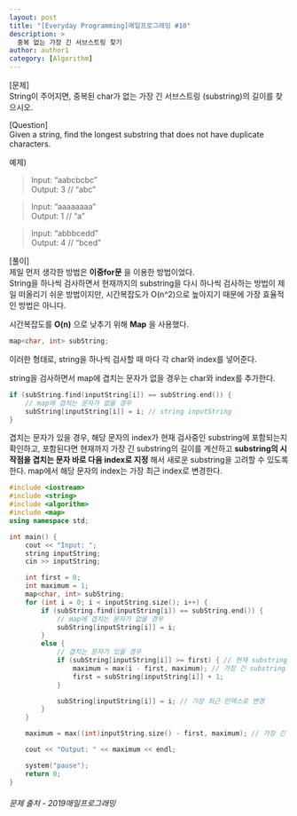 ```yaml
---
layout: post
title: "[Everyday Programming]매일프로그래밍 #10"
description: >
  중복 없는 가장 긴 서브스트링 찾기
author: author1
category: [Algorithm]
---
```


[문제]  
String이 주어지면, 중복된 char가 없는 가장 긴 서브스트링 (substring)의 길이를 찾으시오. 

[Question]  
Given a string, find the longest substring that does not have duplicate characters.

예제)
> Input: “aabcbcbc”  
  Output: 3 // “abc”

> Input: “aaaaaaaa”  
  Output: 1 // “a”

> Input: “abbbcedd”  
  Output: 4 // “bced”
  

[풀이]  
제일 먼저 생각한 방법은 __이중for문__ 을 이용한 방법이었다.  
String을 하나씩 검사하면서 현재까지의 substring을 다시 하나씩 검사하는 방법이 제일 떠올리기 쉬운 방법이지만, 시간복잡도가 O(n^2)으로 높아지기 때문에 가장 효율적인 방법은 아니다.

시간복잡도를 __O(n)__ 으로 낮추기 위해 __Map__ 을 사용했다.
~~~c++
map<char, int> subString;
~~~
이러한 형태로, string을 하나씩 검사할 때 마다 각 char와 index를 넣어준다.

string을 검사하면서 map에 겹치는 문자가 없을 경우는 char와 index를 추가한다.
~~~c++
if (subString.find(inputString[i]) == subString.end()) { 
	// map에 겹치는 문자가 없을 경우
	subString[inputString[i]] = i; // string inputString
}
~~~

겹치는 문자가 있을 경우, 해당 문자의 index가 현재 검사중인 substring에 포함되는지 확인하고, 포함된다면 현재까지 가장 긴 substring의 길이를 계산하고 __substring의 시작점을 겹치는 문자 바로 다음 index로 지정__ 해서 새로운 substring을 고려할 수 있도록 한다. map에서 해당 문자의 index는 가장 최근 index로 변경한다.

~~~c++
#include <iostream>
#include <string>
#include <algorithm>
#include <map>
using namespace std;

int main() {
	cout << "Input: ";
	string inputString;
	cin >> inputString;

	int first = 0;
	int maximum = 1;
	map<char, int> subString;
	for (int i = 0; i < inputString.size(); i++) {
		if (subString.find(inputString[i]) == subString.end()) { 
			// map에 겹치는 문자가 없을 경우
			subString[inputString[i]] = i;
		}
		else {
			// 겹치는 문자가 있을 경우
			if (subString[inputString[i]] >= first) { // 현재 substring 안에 포함되는 문자인지
				maximum = max(i - first, maximum); // 가장 긴 substring 길이 갱신
				first = subString[inputString[i]] + 1;
			}

			subString[inputString[i]] = i; // 가장 최근 인덱스로 변경
		}
	}

	maximum = max((int)inputString.size() - first, maximum); // 가장 긴 substring 길이 갱신

	cout << "Output: " << maximum << endl;

	system("pause");
	return 0;
}
~~~

###### *문제 출처 - 2019매일프로그래밍*